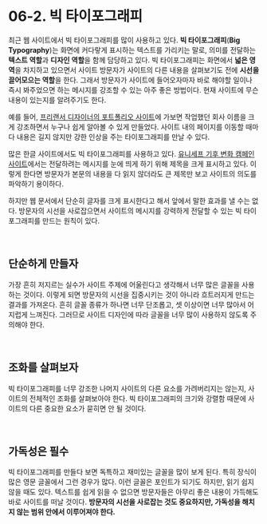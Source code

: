 # 06-2. 빅 타이포그래피
최근 웹 사이트에서 빅 타이포그래피를 많이 사용하고 있다. **빅 타이포그래피**(**Big Typography**)는 화면에 커다랗게 표시하는 텍스트를 가리키는 말로, 의미를 전달하는 **텍스트 역할**과 **디자인 역할**을 함께 담당하고 있다. 빅 타이포그래피는 화면에서 **넓은 영역**을 차지하고 있으면서 사이트 방문자가 사이트의 다른 내용을 살펴보기도 전에 **시선을 끌어모으는 역할**을 한다. 그래서 방문자가 사이트에 들어오자마자 바로 해야할 일이나 즉시 봐주었으면 하는 메시지를 강조할 수 있는 아주 좋은 방법이다. 현재 사이트에 무슨 내용이 있는지를 알려주기도 한다.

예를 들어, [프리랜서 디자이너의 포트폴리오 사이트](http://www.monsieurcaillou.com/)에 가보면 작업했던 회사 이름을 크게 강조하면서 누구나 쉽게 알아볼 수 있게 만들었다. 사이트 내의 페이지를 이동할 때마다 내용은 길지 않지만 강한 인상을 주는 타이포그래피를 만날 수 있다.

많은 한글 사이트에서도 빅 타이포그래피를 사용하고 있다. [유니세프 기후 변화 캠페인 사이트](https://www.unicef.or.kr/event/climatechange16/)에서는 전달하려는 메시지를 눈에 띄게 하기 위해 제목을 크게 표시하고 있다. 이렇게 한다면 방문자가 본문의 내용을 다 읽지 않더라도 큰 제목만 보고 사이트의 의도를 파악하기 용이하다.

하지만 웹 문서에서 단순히 글자를 크게 표시한다고 해서 앞에서 말한 효과를 낼 수는 없다. 방문자의 시선을 사로잡으면서 사이트의 메시지를 강력하게 전달할 수 있는 빅 타이포그래피를 만드는 원칙이 있다.

<br>

## 단순하게 만들자
가장 흔히 저지르는 실수가 사이트 주제에 어울린다고 생각해서 너무 많은 글꼴을 사용하는 것이다. 이렇게 되면 방문자의 시선을 집중시키는 것이 아니라 흐트러지게 만드는 결과를 가져온다. 흔히 글꼴 종류가 하나면 너무 단조롭고, 셋 이상이면 너무 많아서 어지럽게 느껴진다. 그러므로 사이트 디자인에 따라 글꼴을 너무 많이 사용하지 않도록 주의해야 한다.

<br>

## 조화를 살펴보자
빅 타이포그래피를 너무 강조한 나머지 사이트의 다른 요소를 가려버리지는 않는지, 사이트의 전체적인 조화를 살펴보아야 한다. 빅 타이포그래피의 크기와 강렬함 때문에 사이트의 다른 중요한 요소가 묻히면 안 될 것이다.

<br>

## 가독성은 필수
빅 타이포그래피를 만들다 보면 독특하고 재미있는 글꼴을 많이 보게 된다. 특히 장식이 많은 영문 글꼴에서 그런 경우가 많다. 이런 글꼴은 포인트가 되기도 하지만, 읽기 쉽지 않을 때도 있다. 텍스트를 쉽게 읽을 수 없으면 방문자들은 아무리 좋은 내용이 가득해도 바로 사이트를 떠날 것이다. **방문자의 시선을 사로잡는 것도 중요하지만, 가독성을 해치지 않는 범위 안에서 이루어져야 한다.**

